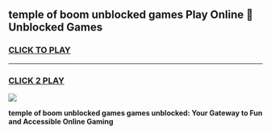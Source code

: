
## temple of boom unblocked games Play Online 👋 Unblocked Games
<h3>
<a href="https://premium.freeplayer.one?title=temple_of_boom_unblocked_games&ref=19F">CLICK TO PLAY</a></h3>
<hr>

<h3>
<a href="https://premium.freeplayer.one?title=temple_of_boom_unblocked_games&ref=19F">CLICK 2 PLAY</a>
  
</h3>

<a href="https://premium.freeplayer.one?title=temple_of_boom_unblocked_games&ref=19F"><img src="https://clearcache.store/games.png"></a>


**temple of boom unblocked games games unblocked: Your Gateway to Fun and Accessible Online Gaming**
